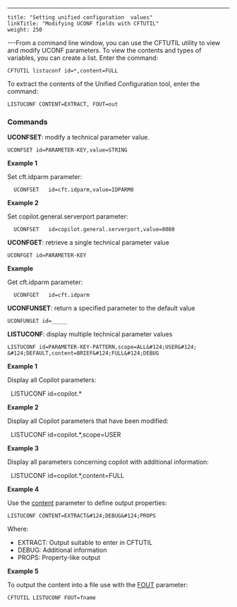 ---
    title: "Setting unified configuration  values"
    linkTitle: "Modifying UCONF fields with CFTUTIL"
    weight: 250
---From a command line window, you can use the CFTUTIL utility to view
and modify UCONF parameters. To view the contents and types of variables, you can create a list.
Enter the command:

`CFTUTIL listuconf id=*,content=FULL`

To extract the contents of the Unified Configuration tool, enter the command:

`LISTUCONF CONTENT=EXTRACT, FOUT=out `

### Commands

**UCONFSET**:
modify a technical parameter value.

`UCONFSET id=PARAMETER-KEY,value=STRING`

****Example 1****

Set cft.idparm parameter:

`  UCONFSET   id=cft.idparm,value=IDPARM0`

****Example 2****

Set copilot.general.serverport parameter:

`  UCONFSET   id=copilot.general.serverport,value=8080`

**UCONFGET**:
retrieve a single technical parameter value

`UCONFGET id=PARAMETER-KEY`

**Example**

Get cft.idparm parameter:

`  UCONFGET   id=cft.idparm`

**UCONFUNSET**:
return a specified parameter to the default value

`UCONFUNSET id=_____`

**LISTUCONF**:
display multiple technical parameter values

`LISTUCONF id=PARAMETER-KEY-PATTERN,scope=ALL&#124;USER&#124;   &#124;DEFAULT,content=BRIEF&#124;FULL&#124;DEBUG`

****Example 1****

Display all Copilot parameters:

  LISTUCONF
id=copilot.\*

****Example 2****

Display all Copilot parameters that have
been modified:

  LISTUCONF
id=copilot.\*,scope=USER

****Example 3****

Display all parameters concerning copilot
with additional information:

  LISTUCONF
id=copilot.\*,content=FULL

****Example 4****

Use the [content](../../../c_intro_userinterfaces/command_summary/parameter_intro/content) parameter to define output properties:

`LISTUCONF CONTENT=EXTRACT&#124;DEBUG&#124;PROPS`

Where:

- EXTRACT: Output suitable to enter in CFTUTIL
- DEBUG: Additional information
- PROPS: Property-like output

****Example 5****

To output the content into a file use with the [FOUT](../../../c_intro_userinterfaces/command_summary/parameter_intro/fout) parameter:

`CFTUTIL LISTUCONF FOUT=fname`
